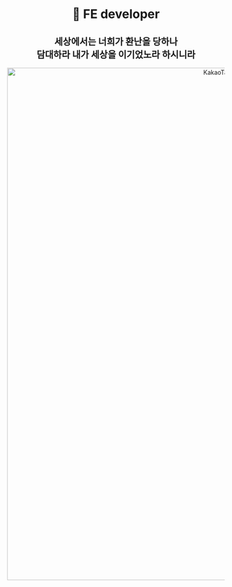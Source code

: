 
<div align="center">
<h1>🥷 FE developer</h1>
 
<h2> 세상에서는 너희가 환난을 당하나<br/>담대하라 내가 세상을 이기었노라 하시니라</h2>

  <img width="1183" alt="KakaoTalk_Photo_2022-12-19-11-09-20 003" src="https://user-images.githubusercontent.com/105103712/208334331-6cfe5fde-e087-431d-a02d-888a8b6f7d4c.png">
</div>
